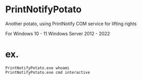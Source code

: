 # PrintNotifyPotato

Another potato, using PrintNotify COM service for lifting rights


For Windows 10 - 11 Windows Server 2012 - 2022

# ex.
    PrintNotifyPotato.exe whoami
    PrintNotifyPotato.exe cmd interactive

            

